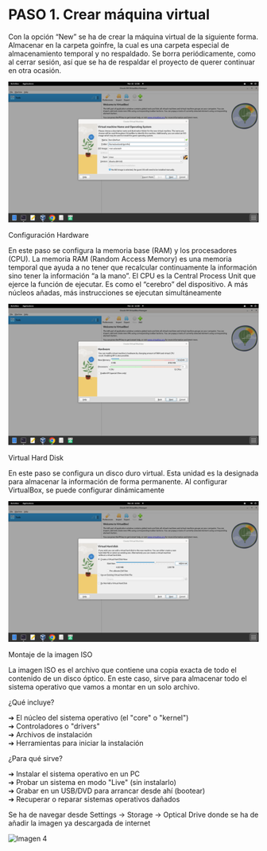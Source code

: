 # PASO 1. Crear máquina virtual

Con la opción “New” se ha de crear la máquina virtual de la siguiente forma. Almacenar en 
la carpeta goinfre, la cual es una carpeta especial de almacenamiento temporal y no 
respaldado. Se borra periódicamente, como al cerrar sesión, así que se ha de respaldar el 
proyecto de querer continuar en otra ocasión.

![Imagen 1](images/1.png)

Configuración Hardware

En este paso se configura la memoria base (RAM) y los procesadores (CPU). La memoria 
RAM (Random Access Memory) es una memoria temporal que ayuda a no tener que 
recalcular continuamente la información sino tener la información “a la mano”. El CPU es la 
Central Process Unit que ejerce la función de ejecutar. Es como el “cerebro” del dispositivo. 
A más núcleos añadas, más instrucciones se ejecutan simultáneamente

![Imagen 2](images/2.png)

Virtual Hard Disk

En este paso se configura un disco duro virtual. Esta unidad es la designada para 
almacenar la información de forma permanente. Al configurar VirtualBox, se puede 
configurar dinámicamente

![Imagen 3](images/3.png)

Montaje de la imagen ISO

La imagen ISO es el archivo que contiene una copia exacta de todo el contenido de un 
disco óptico. En este caso, sirve para almacenar todo el sistema operativo que vamos a 
montar en un solo archivo.

¿Qué incluye?

➔ El núcleo del sistema operativo (el "core" o "kernel")  
➔ Controladores o "drivers"  
➔ Archivos de instalación  
➔ Herramientas para iniciar la instalación  

¿Para qué sirve?

➔ Instalar el sistema operativo en un PC  
➔ Probar un sistema en modo "Live" (sin instalarlo)  
➔ Grabar en un USB/DVD para arrancar desde ahí (bootear)  
➔ Recuperar o reparar sistemas operativos dañados  

Se ha de navegar desde Settings -> Storage -> Optical Drive donde se ha de añadir la 
imagen ya descargada de internet

![Imagen 4](4.png)
